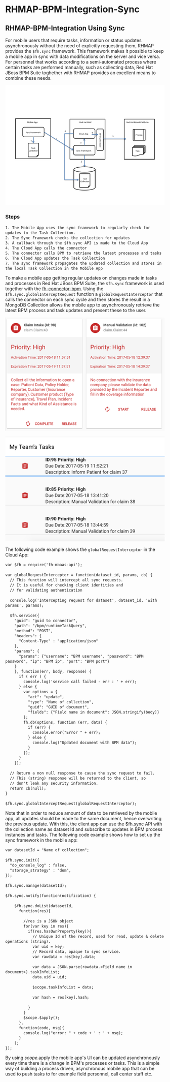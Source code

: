 # RHMAP-BPM-Integration-Sync

## RHMAP-BPM-Integration Using Sync
For mobile users that require tasks, information or status updates asynchronously without the need of explicitly requesting them, RHMAP provides the `$fh.sync` framework. This framework makes it possible to keep a mobile app in sync with data modifications on the server and vice versa. For personnel that works according to a semi-automated process where certain tasks are performed manually, such as collecting data, Red Hat JBoss BPM Suite toghether with RHMAP provides an excellent means to combine these needs.

![alt text](./img/architecture.png "Architecture")

### Steps
```
1. The Mobile App uses the sync framework to regularly check for updates to the Task Collection.
2. The Sync Framework checks the collection for updates
3. A callback through the $fh.sync API is made to the Cloud App
4. The Cloud App calls the connector
5. The connector calls BPM to retrieve the latest processes and tasks
6. The Cloud App updates the Task Collection
7. The sync framework propagates the updated collection and stores in the local Task Collection in the Mobile App

```

To make a mobile app getting regular updates on changes made in tasks and processes in Red Hat JBoss BPM Suite,
the `$fh.sync` framework is used together with the [fh-connector-bpm](https://github.com/sebastianfaulhaber/fh-connector-bpm).
Using the `$fh.sync.globalInterceptRequest` function a `globalRequestInterceptor` that calls the connector on each sync cycle and then stores the result in a MongoDB Collection allows the mobile app to asynchronously retrieve the latest BPM process and task updates and present these to the user.

![alt text](./img/cardswithtasks.png "Cards with tasks")

![alt text](./img/myteamstasks.png "List with tasks")


The following code example shows the `globalRequestInterceptor` in the Cloud App:

```
var $fh = require('fh-mbaas-api');

var globalRequestInterceptor = function(dataset_id, params, cb) {
  // This function will intercept all sync requests.
  // It is useful for checking client identities and
  // for validating authentication

  console.log('Intercepting request for dataset', dataset_id, 'with params', params);

  $fh.service({
    "guid": "guid to connector",
    "path": "/bpm/runtimeTaskQuery",
    "method": "POST",
    "headers": {
      "Content-Type" : "application/json"
    },
    "params": {
      "params": {"username": "BPM username", "password": "BPM password", "ip": "BPM ip", "port": "BPM port"}
    }
    }, function(err, body, response) {
      if ( err ) {
        console.log('service call failed - err : ' + err);
      } else {
        var options = {
          "act": "update",
          "type": "Name of collection",
          "guid": "GUID of document",
          "fields": {"Field name in document": JSON.stringify(body)}
        };
        fh.db(options, function (err, data) {
          if (err) {
            console.error("Error " + err);
          } else {
            console.log("Updated document with BPM data");
          }
        });
      }
    });

  // Return a non null response to cause the sync request to fail.
  // This (string) response will be returned to the client, so
  // don't leak any security information.
  return cb(null);
}

$fh.sync.globalInterceptRequest(globalRequestInterceptor);
```

Note that in order to reduce amount of data to be retrieved by the mobile app, all updates should be made to the same document, hence overwriting the previous update.
With this, the client app can use the $fh.sync API with the collection name as dataset Id and subscribe to updates in BPM process instances and tasks.
The following code example shows how to set up the sync framework in the mobile app:

```
var datasetId = "Name of collection";

$fh.sync.init({
  "do_console_log" : false,
  "storage_strategy" : "dom",
});

$fh.sync.manage(datasetId);

$fh.sync.notify(function(notification) {

    $fh.sync.doList(datasetId,
      function(res){

        //res is a JSON object
        for(var key in res){
          if(res.hasOwnProperty(key)){
            // Unique Id of the record, used for read, update & delete operations (string).
            var uid = key;
            // Record data, opaque to sync service.
            var rawdata = res[key].data;

            var data = JSON.parse(rawdata.<Field name in document>).taskInfoList;
            data.uid = uid;

            $scope.taskInfoList = data;

            var hash = res[key].hash;

          }
        }
        $scope.$apply();
      },
      function(code, msg){
        console.log("error: " + code + ' : ' + msg);
      }
    );
});
```
By using $scope.$apply the mobile app's UI can be updated asynchronously every time there is a change in BPM's processes or tasks.
This is a simple way of building a process driven, asynchronous mobile app that can be used to push tasks to for example field personnel, call center staff etc.

